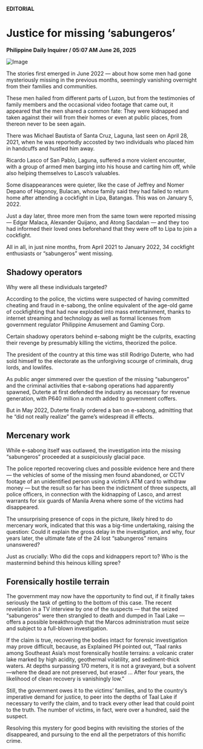**EDITORIAL**

# Justice for missing ‘sabungeros’

****Philippine Daily Inquirer / 05:07 AM June 26, 2025****

![Image](https://raw.githubusercontent.com/github-jl14/scrapy_api/refs/heads/main/images/editorial06262025.png)

The stories first emerged in June 2022 — about how some men had gone mysteriously missing in the previous months, seemingly vanishing overnight from their families and communities.

These men hailed from different parts of Luzon, but from the testimonies of family members and the occasional video footage that came out, it appeared that the men shared a common fate: They were kidnapped and taken against their will from their homes or even at public places, from thereon never to be seen again.

There was Michael Bautista of Santa Cruz, Laguna, last seen on April 28, 2021, when he was reportedly accosted by two individuals who placed him in handcuffs and hustled him away.

Ricardo Lasco of San Pablo, Laguna, suffered a more violent encounter, with a group of armed men barging into his house and carting him off, while also helping themselves to Lasco’s valuables.

Some disappearances were quieter, like the case of Jeffrey and Nomer Depano of Hagonoy, Bulacan, whose family said they had failed to return home after attending a cockfight in Lipa, Batangas. This was on January 5, 2022.

Just a day later, three more men from the same town were reported missing — Edgar Malaca, Alexander Quijano, and Atong Sacdalan — and they too had informed their loved ones beforehand that they were off to Lipa to join a cockfight.

All in all, in just nine months, from April 2021 to January 2022, 34 cockfight enthusiasts or “sabungeros” went missing.

## Shadowy operators

Why were all these individuals targeted?

According to the police, the victims were suspected of having committed cheating and fraud in e-sabong, the online equivalent of the age-old game of cockfighting that had now exploded into mass entertainment, thanks to internet streaming and technology as well as formal licenses from government regulator Philippine Amusement and Gaming Corp.

Certain shadowy operators behind e-sabong might be the culprits, exacting their revenge by presumably killing the victims, theorized the police.

The president of the country at this time was still Rodrigo Duterte, who had sold himself to the electorate as the unforgiving scourge of criminals, drug lords, and lowlifes.

As public anger simmered over the question of the missing “sabungeros” and the criminal activities that e-sabong operations had apparently spawned, Duterte at first defended the industry as necessary for revenue generation, with P640 million a month added to government coffers.

But in May 2022, Duterte finally ordered a ban on e-sabong, admitting that he “did not really realize” the game’s widespread ill effects.

## Mercenary work

While e-sabong itself was outlawed, the investigation into the missing “sabungeros” proceeded at a suspiciously glacial pace.

The police reported recovering clues and possible evidence here and there — the vehicles of some of the missing men found abandoned, or CCTV footage of an unidentified person using a victim’s ATM card to withdraw money — but the result so far has been the indictment of three suspects, all police officers, in connection with the kidnapping of Lasco, and arrest warrants for six guards of Manila Arena where some of the victims had disappeared.

The unsurprising presence of cops in the picture, likely hired to do mercenary work, indicated that this was a big-time undertaking, raising the question: Could it explain the gross delay in the investigation, and why, four years later, the ultimate fate of the 24 lost “sabungeros” remains unanswered?

Just as crucially: Who did the cops and kidnappers report to? Who is the mastermind behind this heinous killing spree?

## Forensically hostile terrain

The government may now have the opportunity to find out, if it finally takes seriously the task of getting to the bottom of this case. The recent revelation in a TV interview by one of the suspects — that the seized “sabungeros” were then strangled to death and dumped in Taal Lake — offers a possible breakthrough that the Marcos administration must seize and subject to a full-blown investigation.

If the claim is true, recovering the bodies intact for forensic investigation may prove difficult, because, as Explained PH pointed out, “Taal ranks among Southeast Asia’s most forensically hostile terrains: a volcanic crater lake marked by high acidity, geothermal volatility, and sediment-thick waters. At depths surpassing 170 meters, it is not a graveyard, but a solvent—where the dead are not preserved, but erased … After four years, the likelihood of clean recovery is vanishingly low.”

Still, the government owes it to the victims’ families, and to the country’s imperative demand for justice, to peer into the depths of Taal Lake if necessary to verify the claim, and to track every other lead that could point to the truth. The number of victims, in fact, were over a hundred, said the suspect.

Resolving this mystery for good begins with revisiting the stories of the disappeared, and pursuing to the end all the perpetrators of this horrific crime.